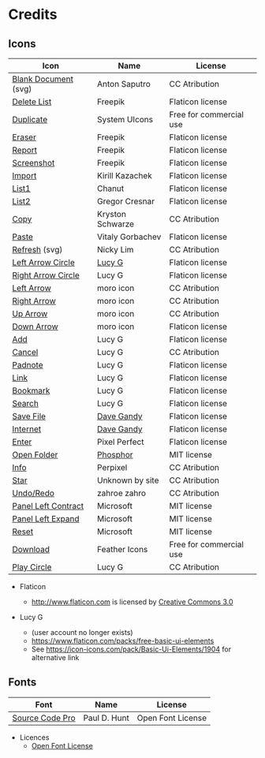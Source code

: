 # Credits

## Icons

| Icon | Name | License |
| - | - | - |
| [Blank Document](https://icon-icons.com/icon/blank-paper-sheet/85748) (svg) | Anton Saputro | CC Atribution |
| [Delete List](https://www.flaticon.com/free-icon/delete-list_1201) | Freepik | Flaticon license |
| [Duplicate](https://icon-icons.com/icon/duplicate/246421) | System UIcons | Free for commercial use |
| [Eraser](https://www.flaticon.com/free-icon/eraser_1203953) | Freepik | Flaticon license |
| [Report](https://www.flaticon.com/free-icon/file_1508964) | Freepik | Flaticon license |
| [Screenshot](https://www.flaticon.com/free-icon/screenshot_748046) | Freepik | Flaticon license |
| [Import](https://www.flaticon.com/free-icon/import_223438) | Kirill Kazachek | Flaticon license |
| [List1](https://www.flaticon.com/free-icon/list_151917) | Chanut | Flaticon license |
| [List2](https://www.flaticon.com/free-icon/list_159841) | Gregor Cresnar | Flaticon license |
| [Copy](https://icon-icons.com/icon/copy/153460) | Kryston Schwarze | CC Atribution |
| [Paste](https://www.flaticon.com/free-icon/paste_930233) | Vitaly Gorbachev | Flaticon license |
| [Refresh](https://icon-icons.com/icon/sync-refresh-reload-update/176163) (svg) | Nicky Lim | CC Atribution |
| [Left Arrow Circle](https://www.flaticon.com/free-icon/left-arrow_118744) | [Lucy G](https://www.flaticon.com/authors/lucy-g) | Flaticon license |
| [Right Arrow Circle](https://www.flaticon.com/free-icon/right-arrow_118745) | Lucy G | Flaticon license |
| [Left Arrow](https://icon-icons.com/icon/left-arrow/193346) | moro icon | CC Atribution |
| [Right Arrow](https://icon-icons.com/icon/right-arrow/193336) | moro icon | CC Atribution |
| [Up Arrow](https://icon-icons.com/icon/down-arrow-direction/193338) | moro icon | CC Atribution |
| [Down Arrow](https://icon-icons.com/icon/down-arrow-direction/193338) | moro icon | Flaticon license |
| [Add](https://www.flaticon.com/free-icon/add_118742) | Lucy G | Flaticon license |
| [Cancel](https://icon-icons.com/icon/cancel/121292) | Lucy G | CC Atribution |
| [Padnote](https://www.flaticon.com/free-icon/padnote_118751) | Lucy G | Flaticon license |
| [Link](https://www.flaticon.com/free-icon/link_118780) | Lucy G | Flaticon license |
| [Bookmark](https://www.flaticon.com/free-icon/bookmark_118732) | Lucy G | Flaticon license |
| [Search](https://www.flaticon.com/free-icon/search_118718) | Lucy G | Flaticon license |
| [Save File](https://www.flaticon.com/free-icon/save-file-option_25398) | [Dave Gandy](https://www.flaticon.com/authors/dave-gandy) | Flaticon license |
| [Internet](https://www.flaticon.com/free-icon/internet_149229) | [Dave Gandy](https://www.flaticon.com/authors/dave-gandy) | Flaticon license |
| [Enter](https://www.flaticon.com/free-icon/enter_1828391) | Pixel Perfect | Flaticon license |
| [Open Folder](https://icon-icons.com/icon/folder-open/172452) | [Phosphor](https://github.com/phosphor-icons) | MIT license |
| [Info](https://icon-icons.com/icon/circle-customer-help-info-information-service-support/123208) | Perpixel | CC Atribution |
| [Star](https://icon-icons.com/icon/bookmark-favorite-rate-rating-star/113418) | Unknown by site | CC Atribution |
| [Undo/Redo](https://icon-icons.com/icon/undo/232333) | zahroe zahro | CC Atribution |
| [Panel Left Contract](https://icon-icons.com/icon/panel-right-expand-regular/203418) | Microsoft | MIT license |
| [Panel Left Expand](https://icon-icons.com/icon/panel-right-contract-regular/205098) | Microsoft | MIT license |
| [Reset](https://icon-icons.com/icon/arrow-reset-regular/204640) | Microsoft | MIT license |
| [Download](https://icon-icons.com/icon/download/128877) | Feather Icons | Free for commercial use |
| [Play Circle](https://icon-icons.com/icon/play-button/121290) | Lucy G |  CC Atribution |

* Flaticon 
   - http://www.flaticon.com is licensed by [Creative Commons 3.0](http://creativecommons.org/licenses/by/3.0/)

* Lucy G
  - (user account no longer exists)
  - https://www.flaticon.com/packs/free-basic-ui-elements
  - See https://icon-icons.com/pack/Basic-Ui-Elements/1904 for alternative link

## Fonts

| Font | Name | License |
| - | - | - |
| [Source Code Pro](https://github.com/adobe-fonts/source-code-pro) | Paul D. Hunt | Open Font License |

- Licences
  - [Open Font License](https://scripts.sil.org/cms/scripts/page.php?site_id=nrsi&id=OFL)
